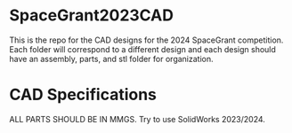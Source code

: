 # SpaceGrant2023CAD

This is the repo for the CAD designs for the 2024 SpaceGrant competition. Each folder will correspond to a different design and each design should have an assembly, parts, and stl folder for organization.

# CAD Specifications

ALL PARTS SHOULD BE IN MMGS.
Try to use SolidWorks 2023/2024.
